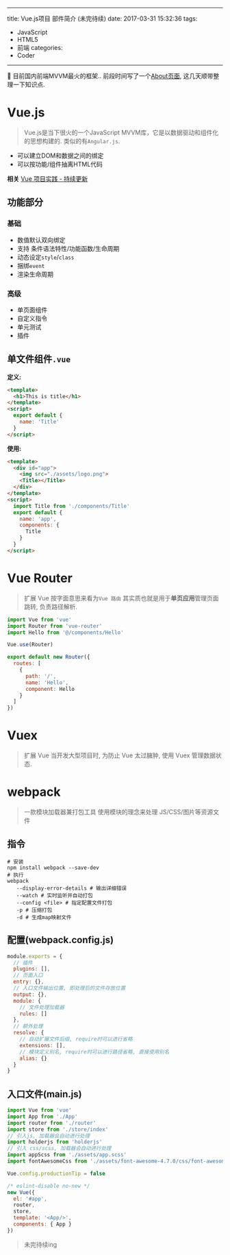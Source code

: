 ------
title: Vue.js项目 部件简介 (未完待续)
date: 2017-03-31 15:32:36
tags:
  - JavaScript
  - HTML5
  - 前端
categories:
  - Coder
------
🦋 目前国内前端MVVM最火的框架.. 前段时间写了一个[About页面](https://github.com/hocgin/iPage), 这几天顺带整理一下知识点.
<!--more-->
# Vue.js
> Vue.js是当下很火的一个JavaScript MVVM库，它是以数据驱动和组件化的思想构建的.
> 类似的有`Angular.js`.

- 可以建立DOM和数据之间的绑定
- 可以按功能/组件抽离HTML代码

**相关**
[Vue 项目实践 - 持续更新](http://hocg.in/2017/03/26/Vue.js-%E9%A1%B9%E7%9B%AE%E5%AE%9E%E8%B7%B5)

## 功能部分
### 基础
- 数值默认双向绑定
- 支持 条件语法特性/功能函数/生命周期
- 动态设定`style`/`class`
- 捆绑`event`
- 渲染生命周期
### 高级
- 单页面组件
- 自定义指令
- 单元测试
- 插件

## 单文件组件`.vue`
**定义:**
```html
<template>
  <h1>This is title</h1>
</template>
<script>
  export default {
    name: 'Title'
  }
</script>
```
**使用:**
```html
<template>
  <div id="app">
    <img src="./assets/logo.png">
    <Title></Title>
  </div>
</template>
<script>
  import Title from './components/Title'
  export default {
    name: 'app',
    components: {
      Title
    }
  }
</script>
```


# Vue Router
> 扩展 Vue
> 按字面意思来看为`Vue 路由`
> 其实质也就是用于**单页应用**管理页面跳转, 负责路径解析.

```javascript
import Vue from 'vue'
import Router from 'vue-router'
import Hello from '@/components/Hello'

Vue.use(Router)

export default new Router({
  routes: [
    {
      path: '/',
      name: 'Hello',
      component: Hello
    }
  ]
})
```


# Vuex
> 扩展 Vue
> 当开发大型项目时, 为防止 Vue 太过臃肿, 使用 Vuex 管理数据状态.

# webpack
> 一款模块加载器兼打包工具
> 使用模块的理念来处理 JS/CSS/图片等资源文件

## 指令
```shell
# 安装
npm install webpack --save-dev
# 执行
webpack
   --display-error-details # 输出详细错误
   --watch # 实时监听并自动打包
   --config <file> # 指定配置文件打包
   -p # 压缩打包
   -d # 生成map映射文件
```

## 配置(webpack.config.js)
```javascript
module.exports = {
  // 插件
  plugins: [],
  // 页面入口
  entry: {},
  // 入口文件输出位置, 即处理后的文件存放位置
  output: {},
  module: {
    // 文件处理加载器
    rules: []
  },
  // 额外处理
  resolve: {
    // 自动扩展文件后缀, require时可以进行省略
    extensions: [],
    // 模块定义别名, require时可以进行路径省略, 直接使用别名
    alias: {}
  }
}
```
## 入口文件(main.js)
```javascript
import Vue from 'vue'
import App from './App'
import router from './router'
import store from './store/index'
// 引入js, 加载器会自动进行处理
import holderjs from 'holderjs'
// 引入 css/scss, 加载器会自动进行处理
import appScss from './assets/app.scss'
import fontAwesomeCss from './assets/font-awesome-4.7.0/css/font-awesome.css'

Vue.config.productionTip = false

/* eslint-disable no-new */
new Vue({
  el: '#app',
  router,
  store,
  template: '<App/>',
  components: { App }
})
```

> 未完待续ing
